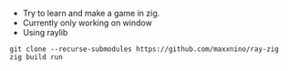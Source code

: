 - Try to learn and make a game in zig.
- Currently only working on window
- Using raylib

```
git clone --recurse-submodules https://github.com/maxxnino/ray-zig
zig build run
```
